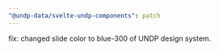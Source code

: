 ```yaml
---
"@undp-data/svelte-undp-components": patch
---
```


fix: changed slide color to blue-300 of UNDP design system.
